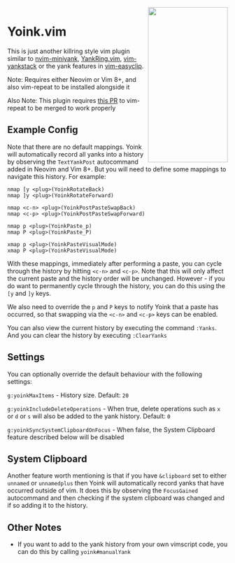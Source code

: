 
<img align="right" width="182" height="355" src="https://i.imgur.com/o5nyLHm.png">

# Yoink.vim

This is just another killring style vim plugin similar to [nvim-miniyank](https://github.com/bfredl/nvim-miniyank), [YankRing.vim](https://github.com/vim-scripts/YankRing.vim), [vim-yankstack](https://github.com/maxbrunsfeld/vim-yankstack) or the yank features in [vim-easyclip](https://github.com/svermeulen/vim-easyclip).

Note: Requires either Neovim or Vim 8+, and also vim-repeat to be installed alongside it

Also Note:  This plugin requires [this PR](https://github.com/tpope/vim-repeat/pull/66) to vim-repeat to be merged to work properly

## Example Config

Note that there are no default mappings.  Yoink will automatically record all yanks into a history by observing the `TextYankPost` autocommand added in Neovim and Vim 8+.  But you will need to define some mappings to navigate this history.  For example:

```viml
nmap [y <plug>(YoinkRotateBack)
nmap ]y <plug>(YoinkRotateForward)

nmap <c-n> <plug>(YoinkPostPasteSwapBack)
nmap <c-p> <plug>(YoinkPostPasteSwapForward)

nmap p <plug>(YoinkPaste_p)
nmap P <plug>(YoinkPaste_P)

xmap p <plug>(YoinkPasteVisualMode)
xmap P <plug>(YoinkPasteVisualMode)
```

With these mappings, immediately after performing a paste, you can cycle through the history by hitting `<c-n>` and `<c-p>`.  Note that this will only affect the current paste and the history order will be unchanged.  However - if you do want to permanently cycle through the history, you can do this using the `[y` and `]y` keys.

We also need to override the `p` and `P` keys to notify Yoink that a paste has occurred, so that swapping via the `<c-n>` and `<c-p>` keys can be enabled.

You can also view the current history by executing the command `:Yanks`.  And you can clear the history by executing `:ClearYanks`

## Settings

You can optionally override the default behaviour with the following settings:

`g:yoinkMaxItems` - History size. Default: `20`

`g:yoinkIncludeDeleteOperations` - When true, delete operations such as `x` or `d` or `s` will also be added to the yank history.  Default: `0`

`g:yoinkSyncSystemClipboardOnFocus` - When false, the System Clipboard feature described below will be disabled

## System Clipboard

Another feature worth mentioning is that if you have `&clipboard` set to either `unnamed` or `unnamedplus` then Yoink will automatically record yanks that have occurred outside of vim.  It does this by observing the `FocusGained` autocommand and then checking if the system clipboard was changed and if so adding it to the history.

## Other Notes

* If you want to add to the yank history from your own vimscript code, you can do this by calling `yoink#manualYank`

